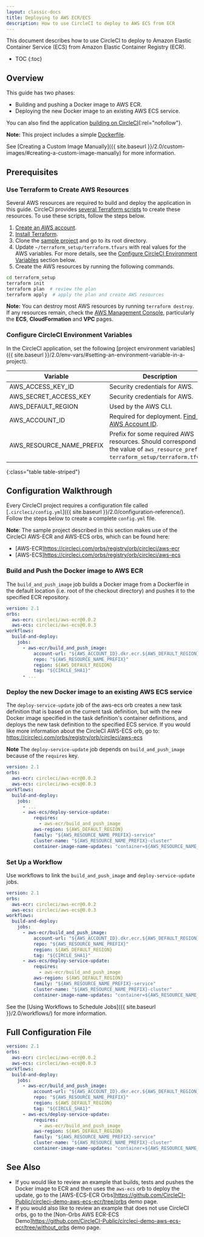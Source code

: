 ```yaml
---
layout: classic-docs
title: Deploying to AWS ECR/ECS
description: How to use CircleCI to deploy to AWS ECS from ECR
---
```


This document describes how to use CircleCI to deploy to Amazon Elastic Container Service (ECS) from Amazon Elastic Container Registry (ECR).

* TOC
{:toc}

## Overview

This guide has two phases:

- Building and pushing a Docker image to AWS ECR.
- Deploying the new Docker image to an existing AWS ECS service.

You can also find the application [building on CircleCI](https://circleci.com/gh/CircleCI-Public/circleci-demo-aws-ecs-ecr){:rel="nofollow"}.

**Note:**
This project includes a simple [Dockerfile](https://github.com/CircleCI-Public/circleci-demo-aws-ecs-ecr/blob/master/Dockerfile).

See [Creating a Custom Image Manually]({{ site.baseurl }}/2.0/custom-images/#creating-a-custom-image-manually) for more information.

## Prerequisites

### Use Terraform to Create AWS Resources

Several AWS resources are required to build and deploy the application in this guide. CircleCI provides [several Terraform scripts](https://github.com/CircleCI-Public/circleci-demo-aws-ecs-ecr/tree/master/terraform_setup) to create these resources. To use these scripts, follow the steps below.

1. [Create an AWS account](https://aws.amazon.com/premiumsupport/knowledge-center/create-and-activate-aws-account/).
2. [Install Terraform](https://www.terraform.io/).
3. Clone the [sample project](https://github.com/CircleCI-Public/circleci-demo-aws-ecs-ecr) and go to its root directory.
4. Update `~/terraform_setup/terraform.tfvars` with real values for the AWS variables. For more details, see the [Configure CircleCI Environment Variables](#configure-circleci-environment-variables) section below.
5. Create the AWS resources by running the following commands.

```bash
cd terraform_setup
terraform init
terraform plan  # review the plan
terraform apply  # apply the plan and create AWS resources
```

**Note:**
You can destroy most AWS resources by running `terraform destroy`. If any resources remain, check the [AWS Management Console](https://console.aws.amazon.com/), particularly the **ECS**, **CloudFormation** and **VPC** pages.

### Configure CircleCI Environment Variables

In the CircleCI application, set the following [project environment variables]({{ site.baseurl }}/2.0/env-vars/#setting-an-environment-variable-in-a-project).

Variable                 | Description
-------------------------|------------
AWS_ACCESS_KEY_ID        | Security credentials for AWS.
AWS_SECRET_ACCESS_KEY    | Security credentials for AWS.
AWS_DEFAULT_REGION       | Used by the AWS CLI.
AWS_ACCOUNT_ID           | Required for deployment. [Find your AWS Account ID](https://docs.aws.amazon.com/IAM/latest/UserGuide/console_account-alias.html#FindingYourAWSId).
AWS_RESOURCE_NAME_PREFIX | Prefix for some required AWS resources. Should correspond to the value of `aws_resource_prefix` in `terraform_setup/terraform.tfvars`.
{:class="table table-striped"}

## Configuration Walkthrough

Every CircleCI project requires a configuration file called [`.circleci/config.yml`]({{ site.baseurl }}/2.0/configuration-reference/). Follow the steps below to create a complete `config.yml` file.

**Note**: The sample project described in this section makes use of the CircleCI AWS-ECR and AWS-ECS orbs, which can be found here:
 - [AWS-ECR]https://circleci.com/orbs/registry/orb/circleci/aws-ecr
 - [AWS-ECS]https://circleci.com/orbs/registry/orb/circleci/aws-ecs

### Build and Push the Docker image to AWS ECR

The `build_and_push_image` job builds a Docker image from a Dockerfile in the default location (i.e. root of the checkout directory) and pushes it to the specified ECR repository.

```yaml
version: 2.1
orbs:
  aws-ecr: circleci/aws-ecr@0.0.2
  aws-ecs: circleci/aws-ecs@0.0.3
workflows:
  build-and-deploy:
    jobs:
      - aws-ecr/build_and_push_image:
          account-url: "${AWS_ACCOUNT_ID}.dkr.ecr.${AWS_DEFAULT_REGION}.amazonaws.com"
          repo: "${AWS_RESOURCE_NAME_PREFIX}"
          region: ${AWS_DEFAULT_REGION}
          tag: "${CIRCLE_SHA1}"
      - ...
```

### Deploy the new Docker image to an existing AWS ECS service
The `deploy-service-update` job of the aws-ecs orb creates a new task definition that is based on the current task definition, but with the new Docker image specified in the task definition's container definitions, and deploys the new task definition to the specified ECS service. If you would like more information about the CircleCI AWS-ECS orb, go to: https://circleci.com/orbs/registry/orb/circleci/aws-ecs

**Note** The `deploy-service-update` job depends on `build_and_push_image` because of the `requires` key.

```yaml
version: 2.1
orbs:
  aws-ecr: circleci/aws-ecr@0.0.2
  aws-ecs: circleci/aws-ecs@0.0.3
workflows:
  build-and-deploy:
    jobs:
      - ...
      - aws-ecs/deploy-service-update:
          requires:
            - aws-ecr/build_and_push_image
          aws-region: ${AWS_DEFAULT_REGION}
          family: "${AWS_RESOURCE_NAME_PREFIX}-service"
          cluster-name: "${AWS_RESOURCE_NAME_PREFIX}-cluster"
          container-image-name-updates: "container=${AWS_RESOURCE_NAME_PREFIX}-service,tag=${CIRCLE_SHA1}"
```

### Set Up a Workflow

Use workflows to link the `build_and_push_image` and `deploy-service-update` jobs.

```yaml
version: 2.1
orbs:
  aws-ecr: circleci/aws-ecr@0.0.2
  aws-ecs: circleci/aws-ecs@0.0.3
workflows:
  build-and-deploy:
    jobs:
      - aws-ecr/build_and_push_image:
          account-url: "${AWS_ACCOUNT_ID}.dkr.ecr.${AWS_DEFAULT_REGION}.amazonaws.com"
          repo: "${AWS_RESOURCE_NAME_PREFIX}"
          region: ${AWS_DEFAULT_REGION}
          tag: "${CIRCLE_SHA1}"
      - aws-ecs/deploy-service-update:
          requires:
            - aws-ecr/build_and_push_image
          aws-region: ${AWS_DEFAULT_REGION}
          family: "${AWS_RESOURCE_NAME_PREFIX}-service"
          cluster-name: "${AWS_RESOURCE_NAME_PREFIX}-cluster"
          container-image-name-updates: "container=${AWS_RESOURCE_NAME_PREFIX}-service,tag=${CIRCLE_SHA1}"
```

See the [Using Workflows to Schedule Jobs]({{ site.baseurl }}/2.0/workflows/) for more information.

## Full Configuration File

```yaml
version: 2.1
orbs:
  aws-ecr: circleci/aws-ecr@0.0.2
  aws-ecs: circleci/aws-ecs@0.0.3
workflows:
  build-and-deploy:
    jobs:
      - aws-ecr/build_and_push_image:
          account-url: "${AWS_ACCOUNT_ID}.dkr.ecr.${AWS_DEFAULT_REGION}.amazonaws.com"
          repo: "${AWS_RESOURCE_NAME_PREFIX}"
          region: ${AWS_DEFAULT_REGION}
          tag: "${CIRCLE_SHA1}"
      - aws-ecs/deploy-service-update:
          requires:
            - aws-ecr/build_and_push_image
          aws-region: ${AWS_DEFAULT_REGION}
          family: "${AWS_RESOURCE_NAME_PREFIX}-service"
          cluster-name: "${AWS_RESOURCE_NAME_PREFIX}-cluster"
          container-image-name-updates: "container=${AWS_RESOURCE_NAME_PREFIX}-service,tag=${CIRCLE_SHA1}"
```

## See Also
- If you would like to review an example that builds, tests and pushes the Docker image to ECR and then uses the `aws-ecs` orb to deploy the update, go to the [AWS-ECS-ECR Orbs]https://github.com/CircleCI-Public/circleci-demo-aws-ecs-ecr/tree/orbs demo page.
- If you would also like to review an example that does not use CircleCI orbs, go to the [Non-Orbs AWS ECR-ECS Demo]https://github.com/CircleCI-Public/circleci-demo-aws-ecs-ecr/tree/without_orbs demo page.
